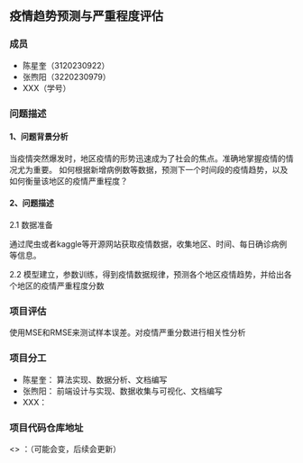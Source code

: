 ## 疫情趋势预测与严重程度评估

### 成员

- 陈星奎（3120230922）
- 张煦阳（3220230979）
- XXX（学号）

### 问题描述

#### 1、问题背景分析

当疫情突然爆发时，地区疫情的形势迅速成为了社会的焦点。准确地掌握疫情的情况尤为重要。
如何根据新增病例数等数据，预测下一个时间段的疫情趋势，以及如何衡量该地区的疫情严重程度？

#### 2、问题描述

2.1 数据准备

通过爬虫或者kaggle等开源网站获取疫情数据，收集地区、时间、每日确诊病例等信息。

2.2 模型建立，参数训练，得到疫情数据规律，预测各个地区疫情趋势，并给出各个地区的疫情严重程度分数

### 项目评估

使用MSE和RMSE来测试样本误差。对疫情严重分数进行相关性分析

### 项目分工

- 陈星奎： 算法实现、数据分析、文档编写
- 张煦阳： 前端设计与实现、数据收集与可视化、文档编写
- XXX：

### 项目代码仓库地址
<> ：（可能会变，后续会更新）





